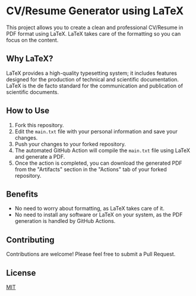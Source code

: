 # CV/Resume Generator using LaTeX

This project allows you to create a clean and professional CV/Resume in PDF format using LaTeX. LaTeX takes care of the formatting so you can focus on the content.

## Why LaTeX?

LaTeX provides a high-quality typesetting system; it includes features designed for the production of technical and scientific documentation. LaTeX is the de facto standard for the communication and publication of scientific documents.

## How to Use

1. Fork this repository.
2. Edit the `main.txt` file with your personal information and save your changes.
3. Push your changes to your forked repository.
4. The automated GitHub Action will compile the `main.txt` file using LaTeX and generate a PDF.
5. Once the action is completed, you can download the generated PDF from the "Artifacts" section in the "Actions" tab of your forked repository.

## Benefits

- No need to worry about formatting, as LaTeX takes care of it.
- No need to install any software or LaTeX on your system, as the PDF generation is handled by GitHub Actions.

## Contributing

Contributions are welcome! Please feel free to submit a Pull Request.

## License

[MIT](https://choosealicense.com/licenses/mit/)
